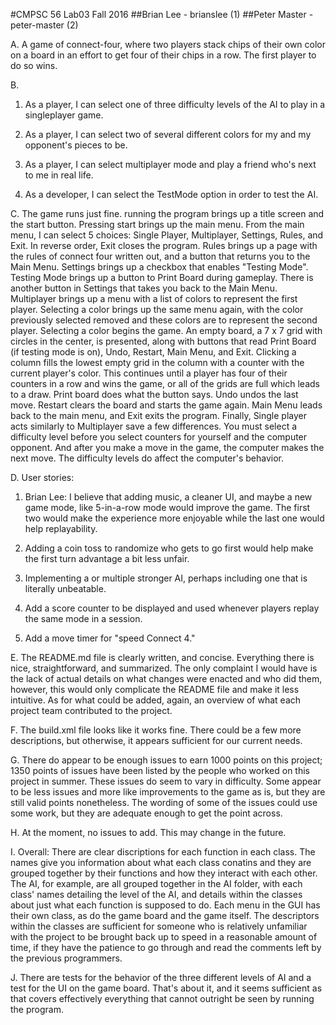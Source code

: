 #CMPSC 56 Lab03 Fall 2016
##Brian Lee - brianslee (1)
##Peter Master - peter-master (2)

A. A game of connect-four, where two players stack chips of their own color on a board in an effort to get four of their chips
in a row. The first player to do so wins.


B.

   1. As a player, I can select one of three difficulty levels of the AI to play in a singleplayer game.
   
   2. As a player, I can select two of several different colors for my and my opponent's pieces to be.
   
   3. As a player, I can select multiplayer mode and play a friend who's next to me in real life.
   
   4. As a developer, I can select the TestMode option in order to test the AI.


C. The game runs just fine. running the program brings up a title screen and the start button. Pressing start brings up the main menu. From the main menu, I can select 5 choices: Single Player, Multiplayer, Settings, Rules, and Exit. In reverse order, Exit closes the program. Rules brings up a page with the rules of connect four written out, and a button that returns you to the Main Menu. Settings brings up a checkbox that enables "Testing Mode". Testing Mode brings up a button to Print Board during gameplay. There is another button in Settings that takes you back to the Main Menu. Multiplayer brings up a menu with a list of colors to represent the first player. Selecting a color brings up the same menu again, with the color previously selected removed and these colors are to represent the second player. Selecting a color begins the game. An empty board, a 7 x 7 grid with circles in the center, is presented, along with buttons that read Print Board (if testing mode is on), Undo, Restart, Main Menu, and Exit. Clicking a column fills the lowest empty grid in the column with a counter with the current player's color. This continues until a player has four of their counters in a row and wins the game, or all of the grids are full which leads to a draw. Print board does what the button says. Undo undos the last move. Restart clears the board and starts the game again. Main Menu leads back to the main menu, and Exit exits the program. Finally, Single player acts similarly to Multiplayer save a few differences. You must select a difficulty level before you select counters for yourself and the computer opponent. And after you make a move in the game, the computer makes the next move. The difficulty levels do affect the computer's behavior.


D. User stories:

   1. Brian Lee: I believe that adding music, a cleaner UI, and maybe a new game mode, like 5-in-a-row mode would improve the game. The first two would make the experience more enjoyable while the last one would help replayability.    

   2. Adding a coin toss to randomize who gets to go first would help make the first turn advantage a bit less unfair.

   3. Implementing a or multiple stronger AI, perhaps including one that is literally unbeatable.
   
   4. Add a score counter to be displayed and used whenever players replay the same mode in a session.
   
   5. Add a move timer for "speed Connect 4."
   
E. The README.md file is clearly written, and concise. Everything there is nice, straightforward, and summarized. The only complaint I would have is the lack of actual details on what changes were enacted and who did them, however, this would only complicate the README file and make it less intuitive. As for what could be added, again, an overview of what each project team contributed to the project.


F. The build.xml file looks like it works fine. There could be a few more descriptions, but otherwise, it appears sufficient for our current needs.


G. There do appear to be enough issues to earn 1000 points on this project; 1350 points of issues have been listed by the people who worked on this project in summer. These issues do seem to vary in difficulty. Some appear to be less issues and more like improvements to the game as is, but they are still valid points nonetheless. The wording of some of the issues could use some work, but they are adequate enough to get the point across.


H. At the moment, no issues to add. This may change in the future.


I. Overall: There are clear discriptions for each function in each class. The names give you information about what each class conatins and they are grouped together by their functions and how they interact with each other. The AI, for example, are all grouped together in the AI folder, with each class' names detailing the level of the AI, and details within the classes about just what each function is supposed to do. Each menu in the GUI has their own class, as do the game board and the game itself. The descriptors within the classes are sufficient for someone who is relatively unfamiliar with the project to be brought back up to speed in a reasonable amount of time, if they have the patience to go through and read the comments left by the previous programmers. 

J. There are tests for the behavior of the three different levels of AI and a test for the UI on the game board. That's about it, and it seems sufficient as that covers effectively everything that cannot outright be seen by running the program.
